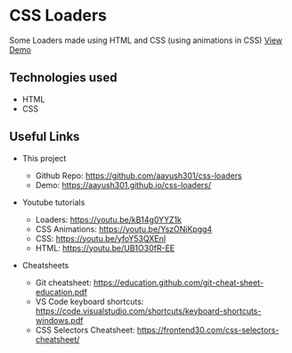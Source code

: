 # CSS Loaders
Some Loaders made using HTML and CSS (using animations in CSS)
[View Demo](https://aayush301.github.io/css-loaders/)


## Technologies used
- HTML
- CSS

## Useful Links
- This project
  - Github Repo: https://github.com/aayush301/css-loaders
  - Demo: https://aayush301.github.io/css-loaders/

- Youtube tutorials
  - Loaders: https://youtu.be/kB14g0YYZ1k
  - CSS Animations: https://youtu.be/YszONjKpgg4
  - CSS: https://youtu.be/yfoY53QXEnI
  - HTML: https://youtu.be/UB1O30fR-EE

- Cheatsheets
  - Git cheatsheet: https://education.github.com/git-cheat-sheet-education.pdf
  - VS Code keyboard shortcuts: https://code.visualstudio.com/shortcuts/keyboard-shortcuts-windows.pdf
  - CSS Selectors Cheatsheet: https://frontend30.com/css-selectors-cheatsheet/

